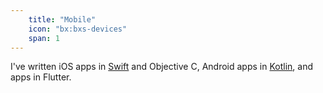 ```yaml
---
    title: "Mobile"
    icon: "bx:bxs-devices"
    span: 1
---
```


I've written iOS apps in [Swift](/work/triadic-color-generator) and Objective C, Android apps in [Kotlin](/work/endless-picross), and apps in Flutter.